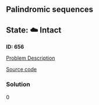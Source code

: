 ## Palindromic sequences

## State: :cloud: **Intact**

**ID: 656**

[Problem Description](https://projecteuler.net/problem=656)

[Source code](main.cpp)

### Solution
0